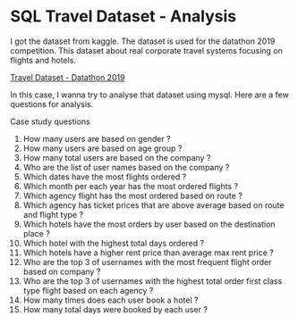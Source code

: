 # SQL Travel Dataset - Analysis

I got the dataset from kaggle. The dataset is used for the datathon 2019 competition. This dataset about real corporate travel systems focusing on flights and hotels.

[Travel Dataset - Datathon 2019](https://www.kaggle.com/datasets/leomauro/argodatathon2019)

In this case, I wanna try to analyse that dataset using mysql. 
Here are a few questions for analysis.

Case study questions 
1.	How many users are based on gender ?
2.	How many users are based on age group ?
3.	How many total users are based on the company ?
4.	Who are the list of user names based on the company ?
5.	Which dates have the most flights ordered ?
6.	Which month per each year has the most ordered flights ?
7.	Which agency flight has the most ordered based on route ?
8.	Which agency has ticket prices that are above average based on route and flight type ?
9.	Which hotels have the most orders by user based on the destination place ?
10.	Which hotel with the highest total days ordered ?
11.	Which hotels have a higher rent price than average max rent price ?
12.	Who are the top 3 of usernames with the most frequent flight order based on company ?
13.	Who are the top 3 of usernames with the highest total order first class type flight based on each agency ? 
14.	How many times does each user book a hotel ?
15.	How many total days were booked by each user ? 
